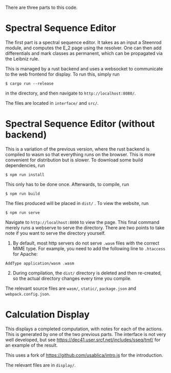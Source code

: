 There are three parts to this code.

# Spectral Sequence Editor
The first part is a spectral sequence editor. It takes as an input a Steenrod
module, and computes the E_2 page using the resolver. One can then add
differentials and mark classes as permanent, which can be propagated via the
Leibniz rule.

This is managed by a rust backend and uses a websocket to communicate to the
web frontend for display. To run this, simply run
```
$ cargo run --release
```
in the directory, and then navigate to `http://localhost:8080/`.

The files are located in `interface/` and `src/`.

# Spectral Sequence Editor (without backend)
This is a variation of the previous version, where the rust backend is compiled
to wasm so that everything runs on the browser. This is more convenient for
distribution but is slower. To download some build
dependencies, run
```
$ npm run install
```
This only has to be done once. Afterwards, to compile, run
```
$ npm run build
```
The files produced will be placed in `dist/` . To view the website, run
```
$ npm run serve
```
Navigate to `http://localhost:8000` to view the page. This final command merely
runs a webserve to serve the directory. There are two points to take note if
you want to serve the directory yourself.

1. By default, most http servers do not serve `.wasm` files with the correct
   MIME type. For example, you need to add the following line to `.htaccess`
   for Apache:
```
AddType application/wasm .wasm
```

2. During compilation, the `dist/` directory is deleted and then re-created, so
   the actual directory changes every time you compile.

The relevant source files are `wasm/`, `static/`, `package.json` and
`webpack.config.json`.

# Calculation Display
This displays a completed computation, with notes for each of the actions. This
is generated by one of the two previous parts. The interface is not very well
developed, but see https://dec41.user.srcf.net/includes/sseq/tmf/ for an
example of the result.

This uses a fork of https://github.com/usablica/intro.js for the introduction.

The relevant files are in `display/`.
